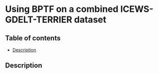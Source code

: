 # Using BPTF on a combined ICEWS-GDELT-TERRIER dataset
## Table of contents
- [Description](#description)

## Description
